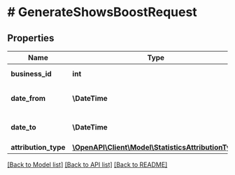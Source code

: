 # # GenerateShowsBoostRequest

## Properties

Name | Type | Description | Notes
------------ | ------------- | ------------- | -------------
**business_id** | **int** | Идентификатор кабинета. |
**date_from** | **\DateTime** | Начало периода, включительно. |
**date_to** | **\DateTime** | Конец периода, включительно. |
**attribution_type** | [**\OpenAPI\Client\Model\StatisticsAttributionType**](StatisticsAttributionType.md) |  |

[[Back to Model list]](../../README.md#models) [[Back to API list]](../../README.md#endpoints) [[Back to README]](../../README.md)
